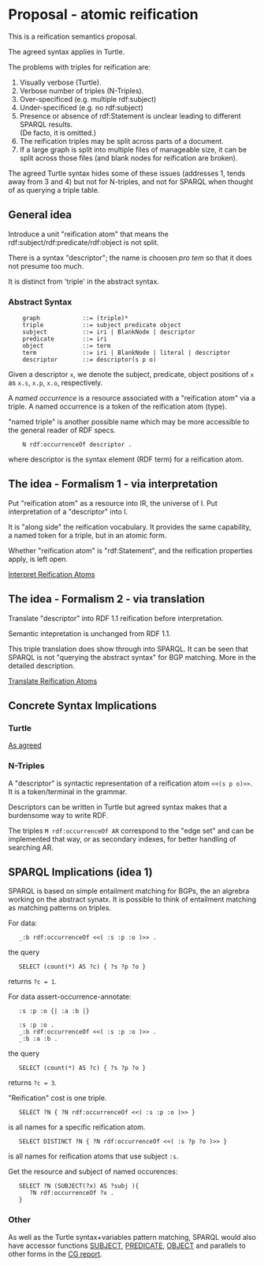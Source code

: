 # Proposal - atomic reification

This is a reification semantics proposal.

The agreed syntax applies in Turtle.

The problems with triples for reification are:

1. Visually verbose (Turtle).
2. Verbose number of triples (N-Triples).
3. Over-specificed (e.g. multiple rdf:subject)
4. Under-specificed (e.g. no rdf:subject)
5. Presence or absence of rdf:Statement is unclear leading to different SPARQL results.  
   (De facto, it is omitted.)
6. The reification triples may be split across parts of a document.
7. If a large graph is split into multiple files of manageable size, it can be split across those files (and blank nodes for reification are broken).

The agreed Turtle syntax hides some of these issues (addresses 1, tends away from 3 and 4) but not for N-triples, and not for SPARQL when thought of as querying a triple table.

## General idea

Introduce a unit "reification atom" that means the rdf:subject/rdf:predicate/rdf:object is not split.

There is a syntax "descriptor"; the name is choosen _pro tem_ so that it does not presume too much.

It is distinct from 'triple' in the abstract syntax.

### Abstract Syntax
```
    graph            ::= (triple)* 
    triple           ::= subject predicate object 
    subject          ::= iri | BlankNode | descriptor 
    predicate        ::= iri 
    object           ::= term 
    term             ::= iri | BlankNode | literal | descriptor 
    descriptor       ::= descriptor(s p o)
```

Given a descriptor `x`, we denote the subject, predicate, object positions of `x` as `x.s`, `x.p`, `x.o`, respectively.  

A _named occurrence_ is a resource associated with a "reification atom" via a triple.
A named occurrence is a token of the reification atom (type).

"named triple" is another possible name which may be more accessible to the general reader of RDF specs.

```
    N rdf:occurrenceOf descriptor .
```
where descriptor is the syntax element (RDF term) for a reification atom.

## The idea - Formalism 1 - via interpretation

Put "reification atom" as a resource into IR, the universe of I.
Put interpretation of a "descriptor" into I.

It is "along side" the reification vocabulary. It provides the same capability, a named token for a triple, but in an atomic form.

Whether "reification atom" is "rdf:Statement", and the reification properties apply, is left open.

[Interpret Reification Atoms](./reif-atoms-interpret.md)

## The idea - Formalism 2 - via translation

Translate "descriptor" into RDF 1.1 reification before interpretation.

Semantic intepretation is unchanged from RDF 1.1.

This triple translation does show through into SPARQL. It can be seen that SPARQL is not "querying the abstract syntax" for BGP matching. More in the detailed description.

[Translate Reification Atoms](./reif-atoms-translate.md)

## Concrete Syntax Implications

### Turtle

[As agreed](https://lists.w3.org/Archives/Public/public-rdf-star-wg/2024Jan/0095.html)

### N-Triples

A "descriptor" is syntactic representation of a reification atom `<<(s p o)>>`. It is a token/terminal in the grammar.

Descriptors can be written in Turtle but agreed syntax makes that a burdensome way to write RDF.

The triples `M rdf:occurrenceOf AR` correspond to the "edge set" and can be implemented that way, or as secondary indexes, for better handling of searching AR.

## SPARQL Implications (idea 1)

SPARQL is based on simple entailment matching for BGPs, the an algrebra working on the abstract synatx. It is possible to think of entailment matching as matching patterns on triples.

For data:
```
   _:b rdf:occurrenceOf <<( :s :p :o )>> .
```
the query
```
   SELECT (count(*) AS ?c) { ?s ?p ?o }
```
returns `?c = 1`.

For data assert-occurrence-annotate:
```
   :s :p :o {| :a :b |}
```
```
   :s :p :o .
   _:b rdf:occurrenceOf <<( :s :p :o )>> .
   _:b :a :b .
```
the query
```
   SELECT (count(*) AS ?c) { ?s ?p ?o }
```
returns `?c = 3`.

"Reification" cost is one triple.

```
   SELECT ?N { ?N rdf:occurrenceOf <<( :s :p :o )>> }
```
is all names for a specific reification atom.

```
   SELECT DISTINCT ?N { ?N rdf:occurrenceOf <<( :s ?p ?o )>> }
```
is all names for reification atoms that use subject `:s`.

Get the resource and subject of named occurences:
```
   SELECT ?N (SUBJECT(?x) AS ?subj ){ 
      ?N rdf:occurrenceOf ?x .
   }
```
### Other

As well as the Turtle syntax+variables pattern matching, SPARQL would also have accessor functions
[SUBJECT](https://w3c.github.io/rdf-star/cg-spec#subject),
[PREDICATE](https://w3c.github.io/rdf-star/cg-spec#predicate),
[OBJECT](https://w3c.github.io/rdf-star/cg-spec#object)
and parallels to other forms in the [CG report](https://w3c.github.io/rdf-star/cg-spec#builtin-functions).
